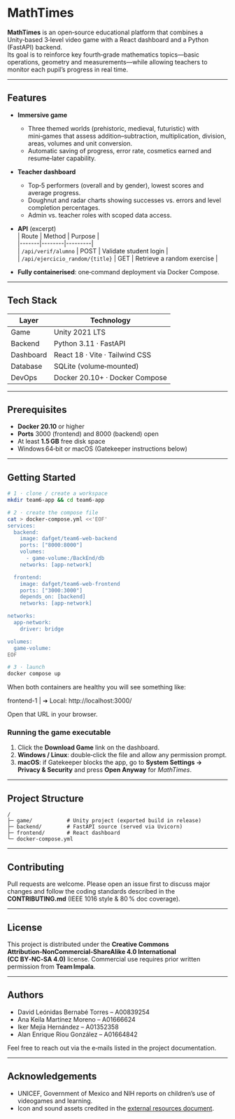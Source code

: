 # MathTimes

**MathTimes** is an open‑source educational platform that combines a Unity‑based 3‑level video game with a React dashboard and a Python (FastAPI) backend.  
Its goal is to reinforce key fourth‑grade mathematics topics—basic operations, geometry and measurements—while allowing teachers to monitor each pupil’s progress in real time.

---

## Features

- **Immersive game**  
  - Three themed worlds (prehistoric, medieval, futuristic) with mini‑games that assess addition–subtraction, multiplication, division, areas, volumes and unit conversion.  
  - Automatic saving of progress, error rate, cosmetics earned and resume‑later capability.

- **Teacher dashboard**  
  - Top‑5 performers (overall and by gender), lowest scores and average progress.  
  - Doughnut and radar charts showing successes vs. errors and level completion percentages.  
  - Admin vs. teacher roles with scoped data access.

- **API** (excerpt)  
  | Route | Method | Purpose |  
  |-------|--------|---------|  
  | `/api/verif/alumno` | POST | Validate student login |  
  | `/api/ejercicio_random/{title}` | GET | Retrieve a random exercise |  

- **Fully containerised**: one‑command deployment via Docker Compose.

---

## Tech Stack

| Layer        | Technology |
|--------------|------------|
| Game         | Unity 2021 LTS |
| Backend      | Python 3.11 · FastAPI |
| Dashboard    | React 18 · Vite · Tailwind CSS |
| Database     | SQLite (volume‑mounted) |
| DevOps       | Docker 20.10+ · Docker Compose |

---

## Prerequisites

- **Docker 20.10** or higher  
- **Ports** 3000 (frontend) and 8000 (backend) open  
- At least **1.5 GB** free disk space  
- Windows 64‑bit or macOS (Gatekeeper instructions below)

---

## Getting Started

```bash
# 1 · clone / create a workspace
mkdir team6-app && cd team6-app

# 2 · create the compose file
cat > docker-compose.yml <<'EOF'
services:
  backend:
    image: dafget/team6-web-backend
    ports: ["8000:8000"]
    volumes:
      - game-volume:/BackEnd/db
    networks: [app-network]

  frontend:
    image: dafget/team6-web-frontend
    ports: ["3000:3000"]
    depends_on: [backend]
    networks: [app-network]

networks:
  app-network:
    driver: bridge

volumes:
  game-volume:
EOF

# 3 · launch
docker compose up
```

When both containers are healthy you will see something like:

frontend-1 | ➜  Local:   http://localhost:3000/

Open that URL in your browser.

### Running the game executable

1. Click the **Download Game** link on the dashboard.
2. **Windows / Linux**: double‑click the file and allow any permission prompt.
3. **macOS**: if Gatekeeper blocks the app, go to **System Settings → Privacy & Security** and press **Open Anyway** for *MathTimes*.

---

## Project Structure
```
/
├─ game/           # Unity project (exported build in release)
├─ backend/        # FastAPI source (served via Uvicorn)
├─ frontend/       # React dashboard
└─ docker-compose.yml
```
---

## Contributing

Pull requests are welcome. Please open an issue first to discuss major changes and follow the coding standards described in the **CONTRIBUTING.md** (IEEE 1016 style & 80 % doc coverage).

---

## License

This project is distributed under the **Creative Commons Attribution‑NonCommercial‑ShareAlike 4.0 International (CC BY‑NC‑SA 4.0)** license.
Commercial use requires prior written permission from **Team Impala**.

---

## Authors

* David Leónidas Bernabé Torres – A00839254
* Ana Keila Martínez Moreno – A01666624
* Iker Mejía Hernández – A01352358
* Alan Enrique Riou González – A01664842

Feel free to reach out via the e‑mails listed in the project documentation.

---

## Acknowledgements

* UNICEF, Government of Mexico and NIH reports on children’s use of videogames and learning.
* Icon and sound assets credited in the [external resources document](link‑to‑Google Doc).
